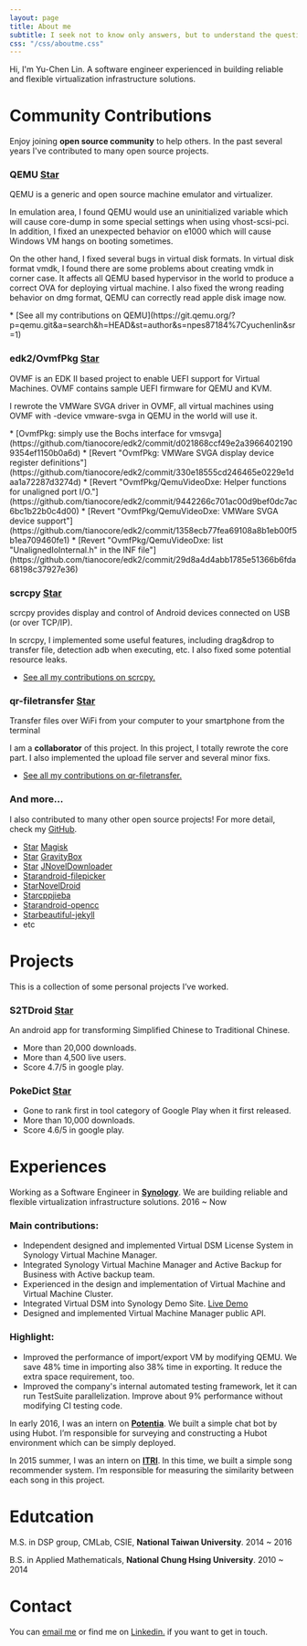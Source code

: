 ```yaml
---
layout: page
title: About me
subtitle: I seek not to know only answers, but to understand the questions.
css: "/css/aboutme.css"
---
```

<script async defer src="https://buttons.github.io/buttons.js"></script>

Hi, I'm Yu-Chen Lin. A software engineer experienced in building reliable and flexible virtualization infrastructure solutions.

# Community Contributions

<p class="about-text">
<span class="fa fa-code about-icon"></span>
Enjoy joining <strong>open source community</strong> to help others. In the past several years I've contributed to many open source projects.
</p>

### QEMU <a class="github-button" href="https://github.com/qemu/qemu" data-show-count="true" aria-label="Star qemu/qemu on GitHub">Star</a>

<p class="about-contribution-text">
QEMU is a generic and open source machine emulator and virtualizer.
</p>

<p class="about-contribution-text">
In emulation area, I found QEMU would use an uninitialized variable which will cause core-dump in some special settings when using vhost-scsi-pci. In addition, I fixed an unexpected behavior on e1000 which will cause Windows VM hangs on booting sometimes.

On the other hand, I fixed several bugs in virtual disk formats. In virtual disk format vmdk, I found there are some problems about creating vmdk in corner case. It affects all QEMU based hypervisor in the world to produce a correct OVA for deploying virtual machine. I also fixed the wrong reading behavior on dmg format, QEMU can correctly read apple disk image now.
</p>
* [See all my contributions on QEMU](https://git.qemu.org/?p=qemu.git&a=search&h=HEAD&st=author&s=npes87184%7Cyuchenlin&sr=1)

### edk2/OvmfPkg <a class="github-button" href="https://github.com/tianocore/edk2" data-show-count="true" aria-label="Star tianocore/edk2 on GitHub">Star</a>

<p class="about-contribution-text">
OVMF is an EDK II based project to enable UEFI support for Virtual Machines. OVMF contains sample UEFI firmware for QEMU and KVM.
</p>

<p class="about-contribution-text">
I rewrote the VMWare SVGA driver in OVMF, all virtual machines using OVMF with -device vmware-svga in QEMU in the world will use it.
</p>
* [OvmfPkg: simply use the Bochs interface for vmsvga](https://github.com/tianocore/edk2/commit/d021868ccf49e2a39664021909354ef1150b0a6d)
* [Revert "OvmfPkg: VMWare SVGA display device register definitions"](https://github.com/tianocore/edk2/commit/330e18555cd246465e0229e1daa1a72287d3274d)
* [Revert "OvmfPkg/QemuVideoDxe: Helper functions for unaligned port I/O."](https://github.com/tianocore/edk2/commit/9442266c701ac00d9bef0dc7ac6bc1b22b0c4d00)
* [Revert "OvmfPkg/QemuVideoDxe: VMWare SVGA device support"](https://github.com/tianocore/edk2/commit/1358ecb77fea69108a8b1eb00f5b1ea709460fe1)
* [Revert "OvmfPkg/QemuVideoDxe: list "UnalignedIoInternal.h" in the INF file"](https://github.com/tianocore/edk2/commit/29d8a4d4abb1785e51366b6fda68198c37927e36)

### scrcpy <a class="github-button" href="https://github.com/Genymobile/scrcpy" data-show-count="true" aria-label="Star Genymobile/scrcpy on GitHub">Star</a>

<p class="about-contribution-text">
scrcpy provides display and control of Android devices connected on USB (or over TCP/IP).
</p>

<p class="about-contribution-text">
In scrcpy, I implemented some useful features, including drag&drop to transfer file, detection adb when executing, etc. I also fixed some potential resource leaks.
</p>

* [See all my contributions on scrcpy.](https://github.com/Genymobile/scrcpy/commits?author=npes87184)

### qr-filetransfer <a class="github-button" href="https://github.com/sdushantha/qr-filetransfer" data-show-count="true" aria-label="Star sdushantha/qr-filetransfer on GitHub">Star</a>

<p class="about-contribution-text">
Transfer files over WiFi from your computer to your smartphone from the terminal
</p>

<p class="about-contribution-text">
I am a <strong>collaborator</strong> of this project. In this project, I totally rewrote the core part. I also implemented the upload file server and several minor fixs.
</p>

* [See all my contributions on qr-filetransfer.](https://github.com/sdushantha/qr-filetransfer/commits?author=npes87184)

### And more...

<p class="about-contribution-text">
I also contributed to many other open source projects! For more detail, check my <a href="https://github.com/npes87184">GitHub</a>.
</p>

* <a class="github-button" href="https://github.com/topjohnwu/magisk" data-show-count="true" aria-label="Star topjohnwu/magisk on GitHub">Star</a> [Magisk](https://github.com/topjohnwu/magisk)
* <a class="github-button" href="https://github.com/GravityBox/GravityBox" data-show-count="true" aria-label="Star GravityBox/GravityBox on GitHub">Star</a> [GravityBox](https://github.com/GravityBox/GravityBox)
* <a class="github-button" href="https://github.com/pupuliao/JNovelDownloader" data-show-count="true" aria-label="Star pupuliao/JNovelDownloader on GitHub">Star</a> [JNovelDownloader](https://github.com/pupuliao/JNovelDownloader)
* <a class="github-button" href="https://github.com/Angads25/android-filepicker" data-show-count="true" aria-label="Star Angads25/android-filepicker on GitHub">Star</a>[android-filepicker](https://github.com/Angads25/android-filepicker)
* <a class="github-button" href="https://github.com/sh1r0/NovelDroid" data-show-count="true" aria-label="Star sh1r0/NovelDroid on GitHub">Star</a>[NovelDroid](https://github.com/sh1r0/NovelDroid)
* <a class="github-button" href="https://github.com/yanyiwu/cppjieba" data-show-count="true" aria-label="Star yanyiwu/cppjieba on GitHub">Star</a>[cppjieba](https://github.com/yanyiwu/cppjieba)
* <a class="github-button" href="https://github.com/qichuan/android-opencc" data-show-count="true" aria-label="Star qichuan/android-opencc on GitHub">Star</a>[android-opencc](https://github.com/qichuan/android-opencc)
* <a class="github-button" href="https://github.com/daattali/beautiful-jekyll" data-show-count="true" aria-label="Star daattali/beautiful-jekyll on GitHub">Star</a>[beautiful-jekyll](https://github.com/daattali/beautiful-jekyll)
* etc

<h1>Projects</h1>

<p class="about-text">
<span class="fa fa-file-text-o about-icon"></span>
This is a collection of some personal projects I’ve worked.
</p>

### S2TDroid <a class="github-button" href="https://github.com/npes87184/S2TDroid" data-show-count="true" aria-label="Star npes87184/S2TDroid on GitHub">Star</a>

<p class="about-contribution-text">
An android app for transforming Simplified Chinese to Traditional Chinese.
</p>

* More than 20,000 downloads.
* More than 4,500 live users.
* Score 4.7/5 in google play.

### PokeDict <a class="github-button" href="https://github.com/npes87184/PokeResearchDictionary" data-show-count="true" aria-label="Star npes87184/PokeResearchDictionary on GitHub">Star</a>

* Gone to rank first in tool category of Google Play when it first released.
* More than 10,000 downloads.
* Score 4.6/5 in google play.

<h1>Experiences</h1>

<p class="about-text">
<span class="fa fa-briefcase about-icon"></span>
Working as a Software Engineer in <strong><a href="https://www.synology.com/en-global">Synology</a></strong>. We are building reliable and flexible virtualization infrastructure solutions. 2016 ~ Now
</p>

### Main contributions:

* Independent designed and implemented Virtual DSM License System in Synology Virtual Machine Manager.
* Integrated Synology Virtual Machine Manager and Active Backup for Business with Active backup team.
* Experienced in the design and implementation of Virtual Machine and Virtual Machine Cluster.
* Integrated Virtual DSM into Synology Demo Site. [Live Demo](https://demo.synology.com/)
* Designed and implemented Virtual Machine Manager public API.

### Highlight:

* Improved the performance of import/export VM by modifying QEMU. We save 48% time in importing also 38% time in exporting. It reduce the extra space requirement, too.
* Improved the company's internal automated testing framework, let it can run TestSuite parallelization. Improve about 9% performance without modifying CI testing code. 

<p class="about-text">
<span class="fa fa-briefcase about-icon"></span>
In early 2016, I was an intern on <strong><a href="http://potentia.asia/">Potentia</a></strong>. We built a simple chat bot by using Hubot. I’m responsible for surveying and constructing a Hubot environment which can be simply deployed.
</p>

<p class="about-text">
<span class="fa fa-briefcase about-icon"></span>
In 2015 summer, I was an intern on <strong><a href="https://www.itri.org.tw/">ITRI</a></strong>. In this time, we built a simple song recommender system. I’m responsible for measuring the similarity between each song in this project.
</p>

<h1>Edutcation</h1>

<p class="about-text">
<span class="fa fa-graduation-cap about-icon"></span>
M.S. in DSP group, CMLab, CSIE, <strong>National Taiwan University</strong>. 2014 ~ 2016
</p>

<p class="about-text">
<span class="fa fa-graduation-cap about-icon"></span>
B.S. in Applied Mathematicals, <strong>National Chung Hsing University</strong>. 2010 ~ 2014
</p>

<div id="contactme-section">
<h1 id="contact">Contact</h1>

<p>You can <a href="mailto:npes87184@gmail.com?subject=Hello from npes87184.github.io">email me</a> or find me on <a href="https://www.linkedin.com/in/yu-chen-lin-2813b5101/">Linkedin.</a> if you want to get in touch.
